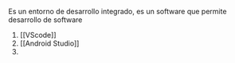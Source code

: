 Es un entorno de desarrollo integrado, es un software que permite desarrollo de software


1. [[VScode]]
2. [[Android Studio]]
3. 